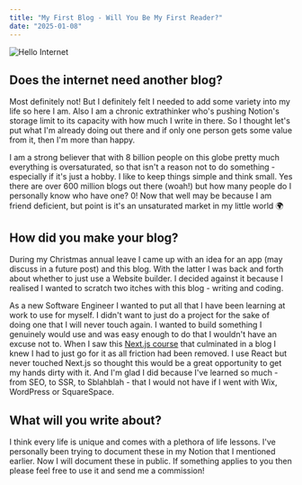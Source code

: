 ```yaml
---
title: "My First Blog - Will You Be My First Reader?"
date: "2025-01-08"
---
```


![Hello Internet](/images/hello-internet.gif)

## Does the internet need another blog?

Most definitely not! But I definitely felt I needed to add some variety into my life so here I am. Also I am a chronic extrathinker who's pushing Notion's storage limit to its capacity with how much I write in there. So I thought let's put what I'm already doing out there and if only one person gets some value from it, then I'm more than happy.

I am a strong believer that with 8 billion people on this globe pretty much everything is oversaturated, so that isn't a reason not to do something - especially if it's just a hobby. I like to keep things simple and think small. Yes there are over 600 million blogs out there (woah!) but how many people do I personally know who have one? 0! Now that well may be because I am friend deficient, but point is it's an unsaturated market in my little world 🌍

## How did you make your blog?

During my Christmas annual leave I came up with an idea for an app (may discuss in a future post) and this blog. With the latter I was back and forth about whether to just use a Website builder. I decided against it because I realised I wanted to scratch two itches with this blog - writing and coding.

As a new Software Engineer I wanted to put all that I have been learning at work to use for myself. I didn't want to just do a project for the sake of doing one that I will never touch again. I wanted to build something I genuinely would use and was easy enough to do that I wouldn't have an excuse not to. When I saw this [Next.js course](https://nextjs.org/learn-pages-router/basics/create-nextjs-app) that culminated in a blog I knew I had to just go for it as all friction had been removed. I use React but never touched Next.js so thought this would be a great opportunity to get my hands dirty with it. And I'm glad I did because I've learned so much - from SEO, to SSR, to Sblahblah - that I would not have if I went with Wix, WordPress or SquareSpace.

## What will you write about?

I think every life is unique and comes with a plethora of life lessons. I've personally been trying to document these in my Notion that I mentioned earlier. Now I will document these in public. If something applies to you then please feel free to use it and send me a commission!
